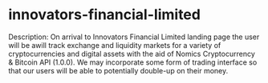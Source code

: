 # innovators-financial-limited
Description: On arrival to Innovators Financial Limited landing page the user will be awill track exchange and liquidity markets for a variety of cryptocurrencies and digital assets with the aid of Nomics Cryptocurrency & Bitcoin API (1.0.0). We may incorporate some form of trading interface so that our users will be able to potentially double-up on their money.
